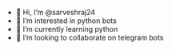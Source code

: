 - 👋 Hi, I’m @sarveshraj24
- 👀 I’m interested in python bots
- 🌱 I’m currently learning python
- 💞️ I’m looking to collaborate on telegram bots


